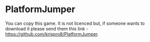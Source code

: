 # PlatformJumper
You can copy this game. It is not licenced but, 
if someone wants to download it please send them 
this link - https://github.com/krispro8/PlatformJumper.
